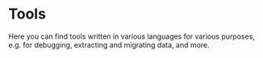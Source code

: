 # Tools

Here you can find tools written in various languages for various purposes, e.g. for debugging, extracting and migrating data, and more.
